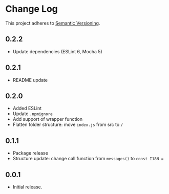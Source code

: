 # Change Log
This project adheres to [Semantic Versioning](http://semver.org/).

## 0.2.2
* Update dependencies (ESLint 6, Mocha 5)

## 0.2.1
* README update

## 0.2.0
* Added ESLint
* Update `.npmignore`
* Add support of wrapper function
* Flatten folder structure: move `index.js` from src to `/`

## 0.1.1
* Package release
* Structure update: change call function from `messages()` to `const I18N =`

## 0.0.1
* Initial release.

